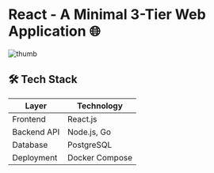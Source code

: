 # React  - A Minimal 3-Tier Web Application 🌐

![thumb](https://github.com/user-attachments/assets/9b47717e-ade8-422a-a9dc-8c0b54f3a6de)



## 🛠️ Tech Stack
| Layer       | Technology       |
|-------------|------------------|
| Frontend    | React.js         |
| Backend API | Node.js, Go      |
| Database    | PostgreSQL       |
| Deployment  | Docker Compose   |


